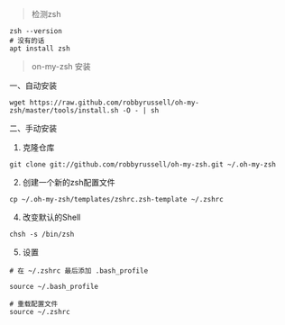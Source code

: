 > 检测zsh

```shell
zsh --version
# 没有的话
apt install zsh
```

> on-my-zsh 安装

一、自动安装

```shell
wget https://raw.github.com/robbyrussell/oh-my-zsh/master/tools/install.sh -O - | sh
```

二、手动安装

1. 克隆仓库

```shell
git clone git://github.com/robbyrussell/oh-my-zsh.git ~/.oh-my-zsh
```

2. 创建一个新的zsh配置文件

```shell
cp ~/.oh-my-zsh/templates/zshrc.zsh-template ~/.zshrc
```

4. 改变默认的Shell

```shell
chsh -s /bin/zsh
```

5. 设置

```shell
# 在 ~/.zshrc 最后添加 .bash_profile

source ~/.bash_profile

# 重载配置文件
source ~/.zshrc
```
